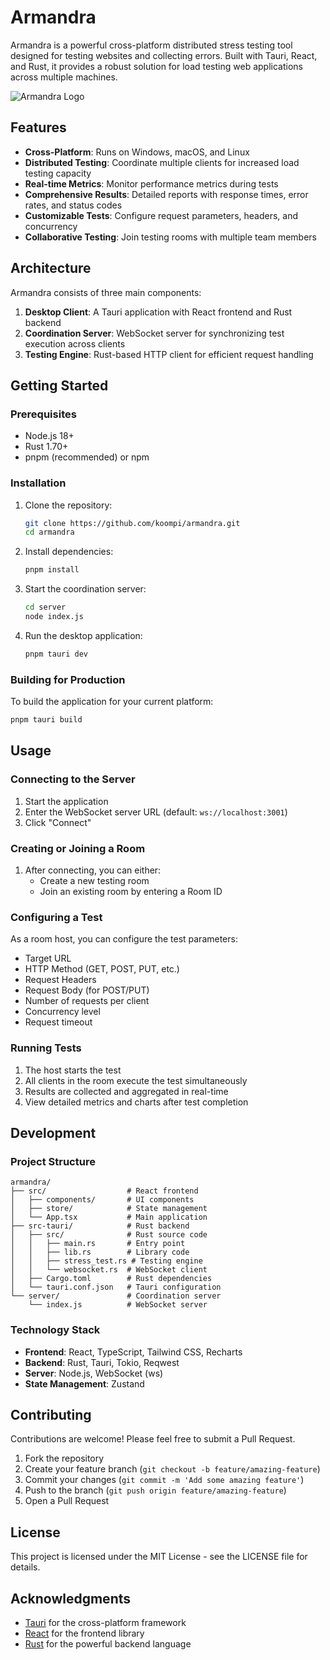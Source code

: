 # Armandra

Armandra is a powerful cross-platform distributed stress testing tool designed for testing websites and collecting errors. Built with Tauri, React, and Rust, it provides a robust solution for load testing web applications across multiple machines.

![Armandra Logo](./armandra/public/tauri.svg)

## Features

- **Cross-Platform**: Runs on Windows, macOS, and Linux
- **Distributed Testing**: Coordinate multiple clients for increased load testing capacity
- **Real-time Metrics**: Monitor performance metrics during tests
- **Comprehensive Results**: Detailed reports with response times, error rates, and status codes
- **Customizable Tests**: Configure request parameters, headers, and concurrency
- **Collaborative Testing**: Join testing rooms with multiple team members

## Architecture

Armandra consists of three main components:

1. **Desktop Client**: A Tauri application with React frontend and Rust backend
2. **Coordination Server**: WebSocket server for synchronizing test execution across clients
3. **Testing Engine**: Rust-based HTTP client for efficient request handling

## Getting Started

### Prerequisites

- Node.js 18+
- Rust 1.70+
- pnpm (recommended) or npm

### Installation

1. Clone the repository:

   ```bash
   git clone https://github.com/koompi/armandra.git
   cd armandra
   ```

2. Install dependencies:

   ```bash
   pnpm install
   ```

3. Start the coordination server:

   ```bash
   cd server
   node index.js
   ```

4. Run the desktop application:
   ```bash
   pnpm tauri dev
   ```

### Building for Production

To build the application for your current platform:

```bash
pnpm tauri build
```

## Usage

### Connecting to the Server

1. Start the application
2. Enter the WebSocket server URL (default: `ws://localhost:3001`)
3. Click "Connect"

### Creating or Joining a Room

1. After connecting, you can either:
   - Create a new testing room
   - Join an existing room by entering a Room ID

### Configuring a Test

As a room host, you can configure the test parameters:

- Target URL
- HTTP Method (GET, POST, PUT, etc.)
- Request Headers
- Request Body (for POST/PUT)
- Number of requests per client
- Concurrency level
- Request timeout

### Running Tests

1. The host starts the test
2. All clients in the room execute the test simultaneously
3. Results are collected and aggregated in real-time
4. View detailed metrics and charts after test completion

## Development

### Project Structure

```
armandra/
├── src/                  # React frontend
│   ├── components/       # UI components
│   ├── store/            # State management
│   └── App.tsx           # Main application
├── src-tauri/            # Rust backend
│   ├── src/              # Rust source code
│   │   ├── main.rs       # Entry point
│   │   ├── lib.rs        # Library code
│   │   ├── stress_test.rs # Testing engine
│   │   └── websocket.rs  # WebSocket client
│   ├── Cargo.toml        # Rust dependencies
│   └── tauri.conf.json   # Tauri configuration
└── server/               # Coordination server
    └── index.js          # WebSocket server
```

### Technology Stack

- **Frontend**: React, TypeScript, Tailwind CSS, Recharts
- **Backend**: Rust, Tauri, Tokio, Reqwest
- **Server**: Node.js, WebSocket (ws)
- **State Management**: Zustand

## Contributing

Contributions are welcome! Please feel free to submit a Pull Request.

1. Fork the repository
2. Create your feature branch (`git checkout -b feature/amazing-feature`)
3. Commit your changes (`git commit -m 'Add some amazing feature'`)
4. Push to the branch (`git push origin feature/amazing-feature`)
5. Open a Pull Request

## License

This project is licensed under the MIT License - see the LICENSE file for details.

## Acknowledgments

- [Tauri](https://tauri.app/) for the cross-platform framework
- [React](https://reactjs.org/) for the frontend library
- [Rust](https://www.rust-lang.org/) for the powerful backend language
